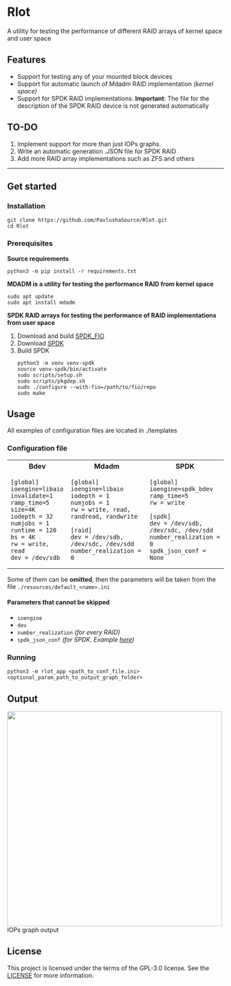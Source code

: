 # Rlot 

A utility for testing the performance of different RAID arrays of kernel space and user space

## Features
- Support for testing any of your mounted block devices
- Support for automatic launch of Mdadm RAID implementation _(kernel space)_
- Support for SPDK RAID implementations. __Important__: The file for the description of the SPDK RAID device is not generated automatically

## TO-DO
1. Implement support for more than just IOPs graphs.
2. Write an automatic generation .JSON file for SPDK RAID
3. Add more RAID array implementations such as ZFS and others

---
## Get started

### Installation
```
git clone https://github.com/PavlushaSource/Rlot.git
cd Rlot
```
### Prerequisites
**Source requirements**
```
python3 -m pip install -r requirements.txt
```
**MDADM is a utility for testing the performance RAID from kernel space**
```
sudo apt update
sudo apt install mdadm
```
**SPDK RAID arrays for testing the performance of RAID implementations from user space**
1. Download and build [SPDK_FIO](https://github.com/spdk/spdk/tree/master/examples/bdev/fio_plugin)
2. Download [SPDK](https://github.com/spdk/spdk)
3. Build SPDK
   ```
   python3 -m venv venv-spdk
   source venv-spdk/bin/activate
   sudo scripts/setup.sh
   sudo scripts/pkgdep.sh
   sudo ./configure --with-fio=/path/to/fio/repo
   sudo make
   ```
## Usage
All examples of configuration files are located in ./templates
### Configuration file

<table>
<tr>
<th> Bdev </th>
<th> Mdadm </th>
<th> SPDK </th>
</tr>
<tr>
<td>

```
[global]
ioengine=libaio
invalidate=1
ramp_time=5
size=4K
iodepth = 32
numjobs = 1
runtime = 120
bs = 4K
rw = write, read
dev = /dev/sdb
```

</td>
<td>

```
[global]
ioengine=libaio
iodepth = 1
numjobs = 1
rw = write, read, randread, randwrite

[raid]
dev = /dev/sdb, /dev/sdc, /dev/sdd
number_realization = 0
```

</td>

<td>

```
[global]
ioengine=spdk_bdev
ramp_time=5
rw = write

[spdk]
dev = /dev/sdb, /dev/sdc, /dev/sdd
number_realization = 0
spdk_json_conf = None
```
  
</td>
</tr>
</table>

Some of them can be __omitted__, then the parameters will be taken from the file `./resources/default_<name>.ini`
#### Parameters that cannot be skipped
- `ioengine`
- `dev`
- `number_realization` _(for every RAID)_
- `spdk_json_conf` _(for SPDK. Example [here](https://github.com/spdk/spdk/blob/master/examples/bdev/fio_plugin/bdev.json))_
### Running
```
python3 -m rlot_app <path_to_conf_file.ini> <optional_param_path_to_output_graph_folder>
```
## Output
<img src=https://github.com/PavlushaSource/Rlot/blob/feat/bdev/resources/read_graph_iops-11-12-2023-17-32-52.png alt="" width="500">
<figcaption>IOPs graph output</figcaption>

## License
This project is licensed under the terms of the GPL-3.0 license. See the [LICENSE](https://www.gnu.org/licenses/gpl-3.0.html) for more information.
